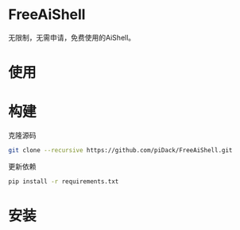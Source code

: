 # FreeAiShell

无限制，无需申请，免费使用的AiShell。

# 使用

# 构建
克隆源码

```bash
git clone --recursive https://github.com/piDack/FreeAiShell.git
```

更新依赖
```bash
pip install -r requirements.txt
```


# 安装

